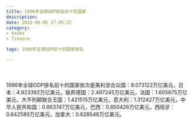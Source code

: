 ```yaml
---
title: 1996年全球GDP排名前十的国家
description:
date: 2022-06-06 17:45:22
category:
- baike
- finance

tags: 1996年全球GDP前十的国家排名

---
```


<script src="/assets/js/charts/chart.js"></script>

<div style="width: 100%; margin: 10% auto; ">
    <canvas id="myChart"></canvas>
</div>

<div>
<p class="paragraph">1996年全球GDP排名前十的国家依次是美利坚合众国：8.073122万亿美元，日本：4.923392万亿美元，联邦德国：2.497245万亿美元，法国：1.605675万亿美元，大不列颠联合王国：1.421515万亿美元，意大利：1.312427万亿美元，中华人民共和国：0.863747万亿美元，巴西：0.850426万亿美元，西班牙：0.642589万亿美元，加拿大：0.628546万亿美元。</p>
</div>

<script>
    const labels = ["美利坚合众国", "日本", "联邦德国", "法国", "大不列颠联合王国", "意大利", "中华人民共和国", "巴西", "西班牙", "加拿大"];

    const dataGdp = {
        labels: labels,
        datasets: [{
            label: '$（万亿美元）  •  即刻编程  •  cn.hongkezhang.com',
            backgroundColor: 'rgb(205 96 144)',
            borderColor: 'rgb(0 0 128)',
            data: [8.073122, 4.923392, 2.497245, 1.605675, 1.421515, 1.312427, 0.863747, 0.850426, 0.642589, 0.628546],
            barPercentage: 0.3
        }]
    };

    const config = {
        type: 'bar',
        data: dataGdp,
        options: {
            series: [
                {
                    barWidth: '20%'
                }
            ],
            graphic: [{
                type: 'group',
                bounding: 'raw',
                rotation: Math.PI / 4,//正方形旋转的角度
                right: 70,
                bottom: 15,
                z: 100,
                children: [
                    {
                        type: 'rect',
                        left: 'center',//描述怎么根据父元素进行定位
                        top: 'center',//描述怎么根据父元素进行定位
                        z: 100,
                        shape: {
                            width: 140,
                            height: 30
                        },
                        style: {
                            // fill: 'rgba(0,0,0,0.3)'
                        }
                    },
                    {
                        type: 'text',
                        left: 'center',
                        top: 'center',
                        z: 100,
                        style: {
                            fill: '#000000',
                            text: 'domain.com',
                            font: 'bolder 14px Microsoft YaHei'
                        }
                    }
                ]
            }]
        }
    };

    const myChart = new Chart(
        document.getElementById('myChart'),
        config
    );
</script>
